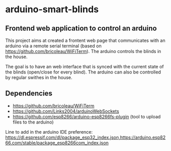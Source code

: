# arduino-smart-blinds

## Frontend web application to control an arduino

This project aims at created a frontent web page that communicates with an arduino via a remote serial terminal (based on https://github.com/bricoleau/WiFiTerm). The arduino controls the blinds in the house.

The goal is to have an web interface that is synced with the current state of the blinds (open/close for every blind). The arduino can also be controlled by regular swithes in the house.

## Dependencies

-   https://github.com/bricoleau/WiFiTerm
-   https://github.com/Links2004/arduinoWebSockets
-   https://github.com/esp8266/arduino-esp8266fs-plugin (tool to upload files to the arduino)

Line to add in the arduino IDE preference: https://dl.espressif.com/dl/package_esp32_index.json,https://arduino.esp8266.com/stable/package_esp8266com_index.json
